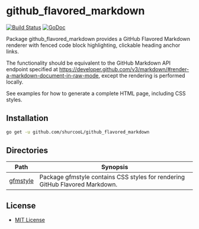github_flavored_markdown
========================

[![Build Status](https://travis-ci.org/shurcooL/github_flavored_markdown.svg?branch=master)](https://travis-ci.org/shurcooL/github_flavored_markdown) [![GoDoc](https://godoc.org/github.com/shurcooL/github_flavored_markdown?status.svg)](https://godoc.org/github.com/shurcooL/github_flavored_markdown)

Package github_flavored_markdown provides a GitHub Flavored Markdown renderer
with fenced code block highlighting, clickable heading anchor links.

The functionality should be equivalent to the GitHub Markdown API endpoint specified at
https://developer.github.com/v3/markdown/#render-a-markdown-document-in-raw-mode, except
the rendering is performed locally.

See examples for how to generate a complete HTML page, including CSS styles.

Installation
------------

```bash
go get -u github.com/shurcooL/github_flavored_markdown
```

Directories
-----------

| Path                                                                                | Synopsis                                                                     |
|-------------------------------------------------------------------------------------|------------------------------------------------------------------------------|
| [gfmstyle](https://godoc.org/github.com/shurcooL/github_flavored_markdown/gfmstyle) | Package gfmstyle contains CSS styles for rendering GitHub Flavored Markdown. |

License
-------

-	[MIT License](https://opensource.org/licenses/mit-license.php)

